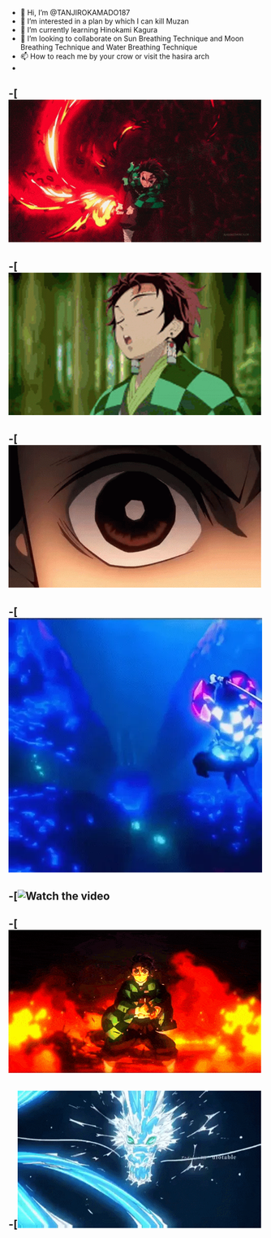 - 👋 Hi, I’m @TANJIROKAMADO187
- 👀 I’m interested in a plan by which I can kill Muzan
- 🌱 I’m currently learning Hinokami Kagura
- 💞️ I’m looking to collaborate on Sun Breathing Technique and Moon Breathing Technique and Water Breathing Technique
- 📫 How to reach me by your crow or visit the hasira arch
- 
-[![Watch the video](https://github.com/TANJIROKAMADO187/REPO1/blob/main/171970590-61e55510-c891-4509-aefc-1e8136ca9ee8.gif?raw=true)
-
-[![Watch the video](https://github.com/TANJIROKAMADO187/REPO1/blob/main/tanjiro.gif?raw=true)
-
-[![Watch the video](https://github.com/TANJIROKAMADO187/REPO1/blob/main/tanjiro-tanjiro-hinokami-kagura.gif?raw=true)
-
-[![Watch the video](https://raw.githubusercontent.com/TANJIROKAMADO187/REPO1/main/tanjiro-kamado-sun-breathing-l47d2q3kznypr4dr.webp)
-
-[![Watch the video](https://raw.githubusercontent.com/TANJIROKAMADO187/REPO1/main/main-qimg-8b40ae32dea31bb0b7dbded074959d4a.webp)
-
-[![Watch the video](https://github.com/TANJIROKAMADO187/REPO1/blob/main/tanjiro-kamado-kamado-tanjiro.gif?raw=true)
-
-[![Watch the video](https://github.com/TANJIROKAMADO187/REPO1/blob/main/364422138304a7067a8077d21c192f3a.gif?raw=true)
-
<!---
TANJIROKAMADO187/TANJIROKAMADO187 is a ✨ special ✨ repository because its `README.md` (this file) appears on your GitHub profile.
You can click the Preview link to take a look at your changes.
--->
